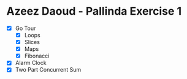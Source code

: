 # Azeez Daoud - Pallinda Exercise 1

- [x] Go Tour
    - [x] Loops
    - [x] Slices
    - [x] Maps
    - [x] Fibonacci
- [x] Alarm Clock
- [x] Two Part Concurrent Sum

